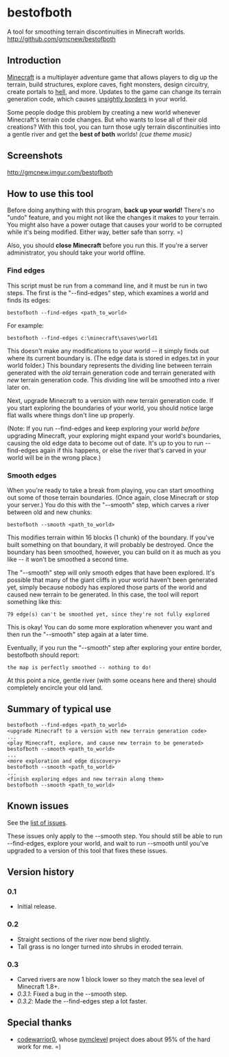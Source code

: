 bestofboth
==========

A tool for smoothing terrain discontinuities in Minecraft worlds.
http://github.com/gmcnew/bestofboth


Introduction
------------
[Minecraft](http://minecraft.net) is a multiplayer adventure game that allows players to dig up the terrain, build structures, explore caves, fight monsters, design circuitry, create portals to [hell](http://www.minecraftwiki.net/wiki/The_Nether), and more. Updates to the game can change its terrain generation code, which causes [unsightly borders](http://www.youtube.com/watch?v=Urhw_kPDkoo) in your world.

Some people dodge this problem by creating a new world whenever Minecraft's terrain code changes. But who wants to lose all of their old creations? With this tool, you can turn those ugly terrain discontinuities into a gentle river and get the **best of both** worlds! *(cue theme music)*


Screenshots
-----------

http://gmcnew.imgur.com/bestofboth


How to use this tool
--------------------

Before doing anything with this program, **back up your world!** There's no "undo" feature, and you might not like the changes it makes to your terrain. You might also have a power outage that causes your world to be corrupted while it's being modified. Either way, better safe than sorry. =)

Also, you should **close Minecraft** before you run this. If you're a server administrator, you should take your world offline.


### Find edges

This script must be run from a command line, and it must be run in two steps. The first is the "--find-edges" step, which examines a world and finds its edges:

    bestofboth --find-edges <path_to_world>

For example:

    bestofboth --find-edges c:\minecraft\saves\world1

This doesn't make any modifications to your world -- it simply finds out where its current boundary is. (The edge data is stored in edges.txt in your world folder.) This boundary represents the dividing line between terrain generated with the *old* terrain generation code and terrain generated with *new* terrain generation code. This dividing line will be smoothed into a river later on.

Next, upgrade Minecraft to a version with new terrain generation code. If you start exploring the boundaries of your world, you should notice large flat walls where things don't line up properly.

(Note: If you run --find-edges and keep exploring your world *before* upgrading Minecraft, your exploring might expand your world's boundaries, causing the old edge data to become out of date. It's up to you to run --find-edges again if this happens, or else the river that's carved in your world will be in the wrong place.)


### Smooth edges

When you're ready to take a break from playing, you can start smoothing out some of those terrain boundaries. (Once again, close Minecraft or stop your server.) You do this with the "--smooth" step, which carves a river between old and new chunks:

    bestofboth --smooth <path_to_world>

This modifies terrain within 16 blocks (1 chunk) of the boundary. If you've built something on that boundary, it will probably be destroyed. Once the boundary has been smoothed, however, you can build on it as much as you like -- it won't be smoothed a second time.

The "--smooth" step will only smooth edges that have been explored. It's possible that many of the giant cliffs in your world haven't been generated yet, simply because nobody has explored those parts of the world and caused new terrain to be generated. In this case, the tool will report something like this:

    79 edge(s) can't be smoothed yet, since they're not fully explored

This is okay! You can do some more exploration whenever you want and then run the "--smooth" step again at a later time.

Eventually, if you run the "--smooth" step after exploring your entire border, bestofboth should report:

    the map is perfectly smoothed -- nothing to do!

At this point a nice, gentle river (with some oceans here and there) should completely encircle your old land.


Summary of typical use
----------------------

    bestofboth --find-edges <path_to_world>
    <upgrade Minecraft to a version with new terrain generation code>
    ...
    <play Minecraft, explore, and cause new terrain to be generated>
    bestofboth --smooth <path_to_world>
    ...
    <more exploration and edge discovery>
    bestofboth --smooth <path_to_world>
    ...
    <finish exploring edges and new terrain along them>
    bestofboth --smooth <path_to_world>


Known issues
------------

See the [list of issues](https://github.com/gmcnew/bestofboth/issues).


These issues only apply to the --smooth step. You should still be able to run --find-edges, explore your world, and wait to run --smooth until you've upgraded to a version of this tool that fixes these issues.


Version history
---------------

### 0.1
* Initial release.

### 0.2
* Straight sections of the river now bend slightly.
* Tall grass is no longer turned into shrubs in eroded terrain.

### 0.3
* Carved rivers are now 1 block lower so they match the sea level of Minecraft 1.8+.
* _0.3.1_: Fixed a bug in the --smooth step.
* _0.3.2_: Made the --find-edges step a lot faster.

Special thanks
--------------
* [codewarrior0](http://github.com/codewarrior0), whose [pymclevel](http://github.com/codewarrior0/pymclevel) project does about 95% of the hard work for me. =)

